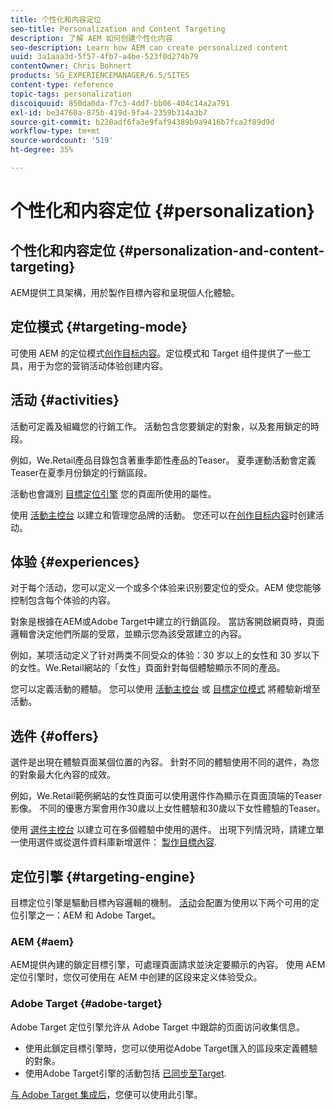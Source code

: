 ```yaml
---
title: 个性化和内容定位
seo-title: Personalization and Content Targeting
description: 了解 AEM 如何创建个性化内容
seo-description: Learn how AEM can create personalized content
uuid: 3a1aaa3d-5f57-4fb7-a4be-523f0d274b79
contentOwner: Chris Bohnert
products: SG_EXPERIENCEMANAGER/6.5/SITES
content-type: reference
topic-tags: personalization
discoiquuid: 850da0da-f7c3-4dd7-bb06-404c14a2a791
exl-id: be34760a-875b-419d-9fa4-2359b314a3b7
source-git-commit: b220adf6fa3e9faf94389b9a9416b7fca2f89d9d
workflow-type: tm+mt
source-wordcount: '519'
ht-degree: 35%

---
```


# 个性化和内容定位 {#personalization}

## 个性化和内容定位 {#personalization-and-content-targeting}

AEM提供工具架構，用於製作目標內容和呈現個人化體驗。

## 定位模式 {#targeting-mode}

可使用 AEM 的定位模式[创作目标内容](/help/sites-authoring/content-targeting-touch.md)。定位模式和 Target 组件提供了一些工具，用于为您的营销活动体验创建内容。

## 活动 {#activities}

活動可定義及組織您的行銷工作。 活動包含您要鎖定的對象，以及套用鎖定的時段。

例如，We.Retail產品目錄包含著重季節性產品的Teaser。 夏季運動活動會定義Teaser在夏季月份鎖定的行銷區段。

活動也會識別 [目標定位引擎](/help/sites-authoring/personalization.md#targeting-engine) 您的頁面所使用的屬性。

使用 [活動主控台](/help/sites-authoring/activitylib.md) 以建立和管理您品牌的活動。 您还可以在[创作目标内容](/help/sites-authoring/content-targeting-touch.md)时创建活动。

## 体验 {#experiences}

对于每个活动，您可以定义一个或多个体验来识别要定位的受众。AEM 使您能够控制包含每个体验的内容。

對象是根據在AEM或Adobe Target中建立的行銷區段。 當訪客開啟網頁時，頁面邏輯會決定他們所屬的受眾，並顯示您為該受眾建立的內容。

例如，某项活动定义了针对两类不同受众的体验：30 岁以上的女性和 30 岁以下的女性。We.Retail網站的「女性」頁面針對每個體驗顯示不同的產品。

您可以定義活動的體驗。 您可以使用 [活動主控台](/help/sites-authoring/activitylib.md#adding-editing-an-activity-using-the-activities-console) 或 [目標定位模式](/help/sites-authoring/content-targeting-touch.md#adding-and-removing-experiences-using-targeting-mode) 將體驗新增至活動。

## 选件 {#offers}

選件是出現在體驗頁面某個位置的內容。 針對不同的體驗使用不同的選件，為您的對象最大化內容的成效。

例如，We.Retail範例網站的女性頁面可以使用選件作為顯示在頁面頂端的Teaser影像。 不同的優惠方案會用作30歲以上女性體驗和30歲以下女性體驗的Teaser。

使用 [選件主控台](/help/sites-authoring/offerlib.md) 以建立可在多個體驗中使用的選件。 出現下列情況時，請建立單一使用選件或從選件資料庫新增選件： [製作目標內容](/help/sites-authoring/content-targeting-touch.md).

## 定位引擎 {#targeting-engine}

目標定位引擎是驅動目標內容邏輯的機制。 [活动](/help/sites-authoring/activitylib.md)会配置为使用以下两个可用的定位引擎之一：AEM 和 Adobe Target。

### AEM {#aem}

AEM提供內建的鎖定目標引擎，可處理頁面請求並決定要顯示的內容。 使用 AEM 定位引擎时，您仅可使用在 AEM 中创建的区段来定义体验受众。

### Adobe Target {#adobe-target}

Adobe Target 定位引擎允许从 Adobe Target 中跟踪的页面访问收集信息。

* 使用此鎖定目標引擎時，您可以使用從Adobe Target匯入的區段來定義體驗的對象。
* 使用Adobe Target引擎的活動包括 [已同步至Target](/help/sites-authoring/activitylib.md#synchronizing-activities-with-adobe-target).

[与 Adobe Target 集成后](/help/sites-administering/opt-in.md)，您便可以使用此引擎。
